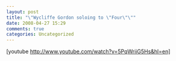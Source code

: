 ```yaml
---
layout: post
title: "\"Wycliffe Gordon soloing to \"Four\"\""
date: 2008-04-27 15:29
comments: true
categories: Uncategorized
---
```

[youtube http://www.youtube.com/watch?v=5PqWriiG5Hs&hl=en]
